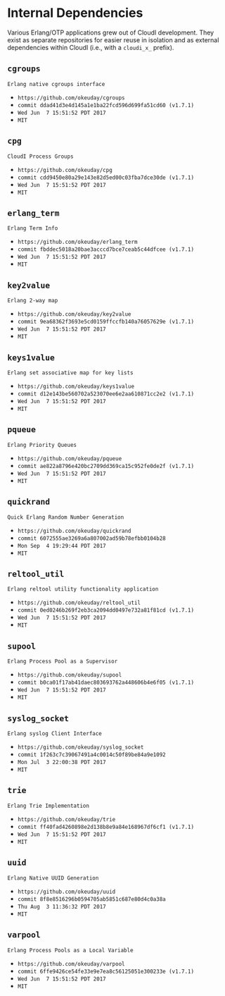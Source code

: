 Internal Dependencies
=====================

Various Erlang/OTP applications grew out of CloudI development.
They exist as separate repositories for easier reuse in isolation and
as external dependencies within CloudI (i.e., with a `cloudi_x_` prefix).

`cgroups`
---------
`Erlang native cgroups interface`

- `https://github.com/okeuday/cgroups`
- `commit ddad41d3e4d145a1e1ba22fcd596d699fa51cd60 (v1.7.1)`
- `Wed Jun  7 15:51:52 PDT 2017`
- `MIT`

`cpg`
-----
`CloudI Process Groups`

- `https://github.com/okeuday/cpg`
- `commit cdd9450e80a29e143e82d5ed00c03fba7dce30de (v1.7.1)`
- `Wed Jun  7 15:51:52 PDT 2017`
- `MIT`

`erlang_term`
-------------
`Erlang Term Info`

- `https://github.com/okeuday/erlang_term`
- `commit fbddec5018a20bae3acccd7bce7ceab5c44dfcee (v1.7.1)`
- `Wed Jun  7 15:51:52 PDT 2017`
- `MIT`

`key2value`
-----------
`Erlang 2-way map`

- `https://github.com/okeuday/key2value`
- `commit 9ea68362f3693e5cd0159ffccfb140a76057629e (v1.7.1)`
- `Wed Jun  7 15:51:52 PDT 2017`
- `MIT`

`keys1value`
------------
`Erlang set associative map for key lists`

- `https://github.com/okeuday/keys1value`
- `commit d12e143be560702a523070ee6e2aa610871cc2e2 (v1.7.1)`
- `Wed Jun  7 15:51:52 PDT 2017`
- `MIT`

`pqueue`
--------
`Erlang Priority Queues`

- `https://github.com/okeuday/pqueue`
- `commit ae822a8796e420bc2709dd369ca15c952fe0de2f (v1.7.1)`
- `Wed Jun  7 15:51:52 PDT 2017`
- `MIT`

`quickrand`
-----------
`Quick Erlang Random Number Generation`

- `https://github.com/okeuday/quickrand`
- `commit 6072555ae3269a6a807002ad59b78efbb0104b28`
- `Mon Sep  4 19:29:44 PDT 2017`
- `MIT`

`reltool_util`
--------------
`Erlang reltool utility functionality application`

- `https://github.com/okeuday/reltool_util`
- `commit 0ed0246b269f2eb3ca2094dd0497e732a81f81cd (v1.7.1)`
- `Wed Jun  7 15:51:52 PDT 2017`
- `MIT`

`supool`
--------
`Erlang Process Pool as a Supervisor`

- `https://github.com/okeuday/supool`
- `commit b0ca01f17ab41daec803693762a448606b4e6f05 (v1.7.1)`
- `Wed Jun  7 15:51:52 PDT 2017`
- `MIT`

`syslog_socket`
---------------
`Erlang syslog Client Interface`

- `https://github.com/okeuday/syslog_socket`
- `commit 1f263c7c39067491a4c0014c50f89be84a9e1092`
- `Mon Jul  3 22:00:38 PDT 2017`
- `MIT`

`trie`
------
`Erlang Trie Implementation`

- `https://github.com/okeuday/trie`
- `commit ff40fad4260898e2d138b8e9a84e168967df6cf1 (v1.7.1)`
- `Wed Jun  7 15:51:52 PDT 2017`
- `MIT`

`uuid`
------
`Erlang Native UUID Generation`

- `https://github.com/okeuday/uuid`
- `commit 8f8e8516296b0594705ab5851c687e80d4c0a38a`
- `Thu Aug  3 11:36:32 PDT 2017`
- `MIT`

`varpool`
---------
`Erlang Process Pools as a Local Variable`

- `https://github.com/okeuday/varpool`
- `commit 6ffe9426ce54fe33e9e7ea8c56125051e300233e (v1.7.1)`
- `Wed Jun  7 15:51:52 PDT 2017`
- `MIT`

